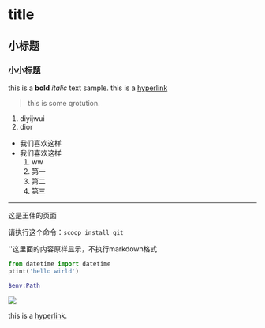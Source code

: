 # title
## 小标题
### 小小标题
this is a **bold** *italic* text sample.
this is a [hyperlink](https://github.com/)
>this is some qrotution.
1. diyijwui
3. dior

* 我们喜欢这样
* 我们喜欢这样
    1. ww
    1. 第一
    2. 第二
    4. 第三

---
这是王伟的页面

请执行这个命令：`scoop install git`

''这里面的内容原样显示，不执行markdown格式

```python
from datetime import datetime
ptint('hello wirld')
```

```powershell
$env:Path
```
<img src="https://img.shetu66.com/2023/07/05/1688537701771625.png"/>

this is a [hyperlink](More.md).


